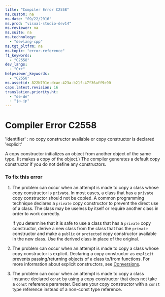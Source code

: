 ```yaml
---
title: "Compiler Error C2558"
ms.custom: na
ms.date: "09/22/2016"
ms.prod: "visual-studio-dev14"
ms.reviewer: na
ms.suite: na
ms.technology: 
  - "devlang-cpp"
ms.tgt_pltfrm: na
ms.topic: "error-reference"
f1_keywords: 
  - "C2558"
dev_langs: 
  - "C++"
helpviewer_keywords: 
  - "C2558"
ms.assetid: 822b701e-dcae-423a-b21f-47f36aff9c90
caps.latest.revision: 16
translation.priority.ht: 
  - "de-de"
  - "ja-jp"
---
```

# Compiler Error C2558
'identifier' : no copy constructor available or copy constructor is declared 'explicit'  
  
 A copy constructor initializes an object from another object of the same type. (It makes a copy of the object.) The compiler generates a default copy constructor if you do not define any constructors.  
  
### To fix this error  
  
1.  The problem can occur when an attempt is made to copy a class whose copy constructor is `private`. In most cases, a class that has a `private` copy constructor should not be copied. A common programming technique declares a `private` copy constructor to prevent the direct use of a class. The class may be useless by itself or require another class in order to work correctly.  
  
     If you determine that it is safe to use a class that has a `private` copy constructor, derive a new class from the class that has the `private` constructor and make a `public` or `protected` copy constructor available in the new class. Use the derived class in place of the original.  
  
2.  The problem can occur when an attempt is made to copy a class whose copy constructor is explicit. Declaring a copy constructor as `explicit` prevents passing/returning objects of a class to/from functions. For more information about explicit constructors, see [Conversions](../vs140/user-defined-type-conversions--c---.md).  
  
3.  The problem can occur when an attempt is made to copy a class instance declared `const` by using a copy constructor that does not take a `const` reference parameter. Declare your copy constructor with a `const` type reference instead of a non-const type reference.
